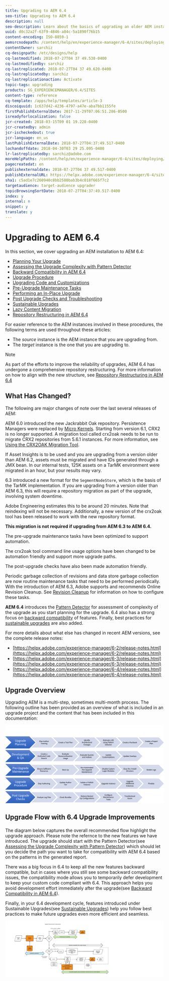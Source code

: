 ```yaml
---
title: Upgrading to AEM 6.4
seo-title: Upgrading to AEM 6.4
description: null
seo-description: Learn about the basics of upgrading an older AEM installation to AEM 6.4.
uuid: d0c32a2f-63f9-4846-a84c-5a1890f76b15
content-encoding: ISO-8859-1
aemsrcnodepath: /content/help/en/experience-manager/6-4/sites/deploying/using/upgrade
contentOwner: sarchiz
cq-designpath: /etc/designs/help
cq-lastmodified: 2018-07-27T04 37 49.538-0400
cq-lastmodifiedby: sarchiz
cq-lastreplicated: 2018-07-27T04 37 49.620-0400
cq-lastreplicatedby: sarchiz
cq-lastreplicationaction: Activate
topic-tags: upgrading
products: SG_EXPERIENCEMANAGER/6.4/SITES
content-type: reference
cq-template: /apps/help/templates/article-3
discoiquuid: 1c637d42-4236-4797-a47e-aba7bb1155fe
firstPublishExternalDate: 2017-11-29T07:06:51.286-0500
isreadyforlocalization: false
jcr-created: 2018-03-15T09 01 19.228-0400
jcr-createdby: admin
jcr-ischeckedout: true
jcr-language: en_us
lastPublishExternalDate: 2018-07-27T04:37:49.517-0400
lochandoffdate: 2018-04-30T03 29 25.095-0400
lr-lastreplicatedby: sarchiz@adobe.com
moreHelpPaths: /content/help/en/experience-manager/6-4/sites/deploying/morehelp/upgrading;/content/help/en/experience-manager/6-4/sites/deploying/morehelp/upgrading
pagecreatedat: en
publishexternaldate: 2018-07-27T04 37 49.517-0400
publishExternalURL: https://helpx.adobe.com/experience-manager/6-4/sites/deploying/using/upgrade.html
sha1: c5ad1e7c260940c8bb2580bab3b4c018f665f7c2
targetaudience: target-audience upgrader
topicBrowsingSortDate: 2018-07-27T04:37:49.517-0400
index: y
internal: n
snippet: y
translate: y
---
```


# Upgrading to AEM 6.4

In this section, we cover upgrading an AEM installation to AEM 6.4:

* [Planning Your Upgrade](upgrade-planning.md)
* [Assessing the Upgrade Complexity with Pattern Detector](pattern-detector.md)
* [Backward Compatibility in AEM 6.4](backward-compatibility.md)
* [Upgrade Procedure](upgrade-procedure.md)
* [Upgrading Code and Customizations](upgrading-code-and-customizations.md)
* [Pre-Upgrade Maintenance Tasks](pre-upgrade-maintenance-tasks.md)
* [Performing an In-Place Upgrade](in-place-upgrade.md)
* [Post Upgrade Checks and Troubleshooting](post-upgrade-checks-and-troubleshooting.md)
* [Sustainable Upgrades](sustainable-upgrades.md)
* [Lazy Content Migration](lazy-content-migration.md)
* [Repository Restructuring in AEM 6.4](repository-restructuring-in-aem64.md)

For easier reference to the AEM instances involved in these procedures, the following terms are used throughout these articles:

* The *source* instance is the AEM instance that you are upgrading from.
* The *target* instance is the one that you are upgrading to.

>[!NOTE]
>
>As part of the efforts to improve the reliability of upgrades, AEM 6.4 has undergone a comprehensive repository restructuring. For more information on how to align with the new structure, see [Repository Restructuring in AEM 6.4](repository-restructuring.md)

<!-- <p>Added as part of the effort in https://jira.corp.adobe.com/browse/CQDOC-12872</p> -->

## What Has Changed?
The following are major changes of note over the last several releases of AEM:

AEM 6.0 introduced the new Jackrabbit Oak repository. Persistence Managers were replaced by [Micro Kernels](platform.md#contentbody_title_4). Starting from version 6.1, CRX2 is no longer supported. A migration tool called crx2oak needs to be run to migrate CRX2 repositories from 5.6.1 instances. For more information, see [Using the CRX2OAK Migration Tool](using-crx2oak.md).

If Asset Insights is to be used and you are upgrading from a version older than AEM 6.2, assets must be migrated and have IDs generated through a JMX bean. In our internal tests, 125K assets on a TarMK environment were migrated in an hour, but your results may vary.

6.3 introduced a new format for the `SegmentNodeStore`, which is the basis of the TarMK implementation. If you are upgrading from a version older than AEM 6.3, this will require a repository migration as part of the upgrade, involving system downtime.

Adobe Engineering estimates this to be around 20 minutes. Note that reindexing will not be necessary. Additionally, a new version of the crx2oak tool has been released to work with the new repository format.

**This migration is not required if upgrading from AEM 6.3 to AEM 6.4.**

The pre-upgrade maintenance tasks have been optimized to support automation.

The crx2oak tool command line usage options have been changed to be automation friendly and support more upgrade paths.

The post-upgrade checks have also been made automation friendly.

Periodic garbage collection of revisions and data store garbage collection are now routine maintenance tasks that need to be performed periodically. With the introduction of AEM 6.3, Adobe supports and recommends Online Revision Cleanup. See [Revision Cleanup](revision-cleanup.md) for information on how to configure these tasks.

**AEM 6.4** introduces the [Pattern Detector](pattern-detector.md) for assessment of complexity of the upgrade as you start planning for the upgrade. 6.4 also has a strong focus on [backward compatibility](backward-compatibility.md) of features. Finally, best practices for [sustainable upgrades](sustainable-upgrades.md) are also added.

For more details about what else has changed in recent AEM versions, see the complete release notes:

* [https://helpx.adobe.com/experience-manager/6-2/release-notes.html](https://helpx.adobe.com/experience-manager/6-2/release-notes.html)
* [https://helpx.adobe.com/experience-manager/6-3/release-notes.html](https://helpx.adobe.com/experience-manager/6-3/release-notes.html)
* [https://helpx.adobe.com/experience-manager/6-4/release-notes.html](https://helpx.adobe.com/experience-manager/6-4/release-notes.html)

## Upgrade Overview
Upgrading AEM is a multi-step, sometimes multi-month process. The following outline has been provided as an overview of what is included in an upgrade project and the content that has been included in this documentation:

![](assets/screen_shot_2018-03-30at80708am.png)

## <p>Upgrade Flow with 6.4 Upgrade Improvements</p>
The diagram below captures the overall recommended flow highlight the upgrade approach. Please note the refernce to the new features we have introduced. The upgrade should start with the Pattern Detector(see [Assessing the Upgrade Complexity with Pattern Detector](pattern-detector.md)) which should let you decide the path you want to take for compatibility with AEM 6.4 based on the patterns in the generated report.

There was a big focus in 6.4 to keep all the new features backward compatible, but in cases where you still see some backward compatibility issues, the compatibility mode allows you to temporarily defer development to keep your custom code compliant with 6.4. This approach helps you avoid development effort immediately after the upgrade(see [Backward Compatibility in AEM 6.4](backward-compatibility.md)).

Finally, in your 6.4 development cycle, features introduced under Sustainable Upgrades(see [Sustainable Upgrades](sustainable-upgrades.md)) help you follow best practices to make future upgrades even more efficient and seamless.

![](assets/6_4_upgrade_overviewflowchart-newpage3.png)
